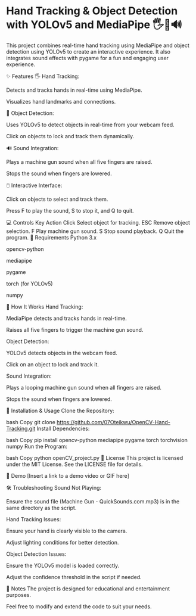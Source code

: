 # Hand Tracking & Object Detection with YOLOv5 and MediaPipe 🖐️🎯🔊
This project combines real-time hand tracking using MediaPipe and object detection using YOLOv5 to create an interactive experience. It also integrates sound effects with pygame for a fun and engaging user experience.

✨ Features
🖐️ Hand Tracking:

Detects and tracks hands in real-time using MediaPipe.

Visualizes hand landmarks and connections.

🎯 Object Detection:

Uses YOLOv5 to detect objects in real-time from your webcam feed.

Click on objects to lock and track them dynamically.

🔊 Sound Integration:

Plays a machine gun sound when all five fingers are raised.

Stops the sound when fingers are lowered.

🖱️ Interactive Interface:

Click on objects to select and track them.

Press F to play the sound, S to stop it, and Q to quit.

💻 Controls
Key	Action
Click	Select object for tracking.
ESC	Remove object selection.
F	Play machine gun sound.
S	Stop sound playback.
Q	Quit the program.
📂 Requirements
Python 3.x

opencv-python

mediapipe

pygame

torch (for YOLOv5)

numpy

🚀 How It Works
Hand Tracking:

MediaPipe detects and tracks hands in real-time.

Raises all five fingers to trigger the machine gun sound.

Object Detection:

YOLOv5 detects objects in the webcam feed.

Click on an object to lock and track it.

Sound Integration:

Plays a looping machine gun sound when all fingers are raised.

Stops the sound when fingers are lowered.

📌 Installation & Usage
Clone the Repository:

bash
Copy
git clone https://github.com/07Oteikwu/OpenCV-Hand-Tracking.git
Install Dependencies:

bash
Copy
pip install opencv-python mediapipe pygame torch torchvision numpy
Run the Program:

bash
Copy
python openCV_project.py
📜 License
This project is licensed under the MIT License. See the LICENSE file for details.

📸 Demo
[Insert a link to a demo video or GIF here]

🛠️ Troubleshooting
Sound Not Playing:

Ensure the sound file (Machine Gun - QuickSounds.com.mp3) is in the same directory as the script.

Hand Tracking Issues:

Ensure your hand is clearly visible to the camera.

Adjust lighting conditions for better detection.

Object Detection Issues:

Ensure the YOLOv5 model is loaded correctly.

Adjust the confidence threshold in the script if needed.

📝 Notes
The project is designed for educational and entertainment purposes.

Feel free to modify and extend the code to suit your needs.
